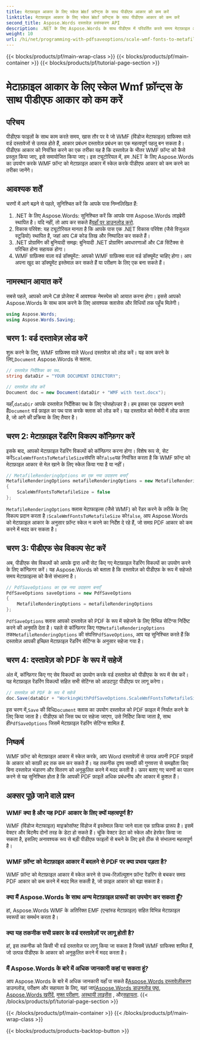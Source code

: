 ```yaml
---
title: मेटाफ़ाइल आकार के लिए स्केल Wmf फ़ॉन्ट्स के साथ पीडीएफ आकार को कम करें
linktitle: मेटाफ़ाइल आकार के लिए स्केल Wmf फ़ॉन्ट्स के साथ पीडीएफ आकार को कम करें
second_title: Aspose.Words दस्तावेज़ प्रसंस्करण API
description: .NET के लिए Aspose.Words के साथ पीडीएफ में परिवर्तित करते समय मेटाफ़ाइल आकार के लिए स्केल wmf फ़ॉन्ट्स के साथ पीडीएफ आकार को कम करने के लिए चरण-दर-चरण गाइड।
weight: 10
url: /hi/net/programming-with-pdfsaveoptions/scale-wmf-fonts-to-metafile-size/
---
```


{{< blocks/products/pf/main-wrap-class >}}
{{< blocks/products/pf/main-container >}}
{{< blocks/products/pf/tutorial-page-section >}}

# मेटाफ़ाइल आकार के लिए स्केल Wmf फ़ॉन्ट्स के साथ पीडीएफ आकार को कम करें

## परिचय

पीडीएफ फाइलों के साथ काम करते समय, खास तौर पर वे जो WMF (विंडोज मेटाफाइल) ग्राफिक्स वाले वर्ड दस्तावेजों से उत्पन्न होते हैं, आकार प्रबंधन दस्तावेज़ प्रबंधन का एक महत्वपूर्ण पहलू बन सकता है। पीडीएफ आकार को नियंत्रित करने का एक तरीका यह है कि दस्तावेज़ के भीतर WMF फ़ॉन्ट को कैसे प्रस्तुत किया जाए, इसे समायोजित किया जाए। इस ट्यूटोरियल में, हम .NET के लिए Aspose.Words का उपयोग करके WMF फ़ॉन्ट को मेटाफ़ाइल आकार में स्केल करके पीडीएफ आकार को कम करने का तरीका जानेंगे।

## आवश्यक शर्तें

चरणों में आगे बढ़ने से पहले, सुनिश्चित करें कि आपके पास निम्नलिखित हैं:

1. .NET के लिए Aspose.Words: सुनिश्चित करें कि आपके पास Aspose.Words लाइब्रेरी स्थापित है। यदि नहीं, तो आप कर सकते हैं[यहाँ पर डाउनलोड करो](https://releases.aspose.com/words/net/).
2. विकास परिवेश: यह ट्यूटोरियल मानता है कि आपके पास एक .NET विकास परिवेश (जैसे विजुअल स्टूडियो) स्थापित है, जहां आप C# कोड लिख और निष्पादित कर सकते हैं।
3. .NET प्रोग्रामिंग की बुनियादी समझ: बुनियादी .NET प्रोग्रामिंग अवधारणाओं और C# सिंटैक्स से परिचित होना सहायक होगा।
4. WMF ग्राफ़िक्स वाला वर्ड डॉक्यूमेंट: आपको WMF ग्राफ़िक्स वाला वर्ड डॉक्यूमेंट चाहिए होगा। आप अपना खुद का डॉक्यूमेंट इस्तेमाल कर सकते हैं या परीक्षण के लिए एक बना सकते हैं।

## नामस्थान आयात करें

सबसे पहले, आपको अपने C# प्रोजेक्ट में आवश्यक नेमस्पेस को आयात करना होगा। इससे आपको Aspose.Words के साथ काम करने के लिए आवश्यक क्लासेस और विधियों तक पहुँच मिलेगी।

```csharp
using Aspose.Words;
using Aspose.Words.Saving;
```

## चरण 1: वर्ड दस्तावेज़ लोड करें

 शुरू करने के लिए, WMF ग्राफ़िक्स वाले Word दस्तावेज़ को लोड करें। यह काम करने के लिए,`Document` Aspose.Words से क्लास.

```csharp
// दस्तावेज़ निर्देशिका का पथ.
string dataDir = "YOUR DOCUMENT DIRECTORY";

// दस्तावेज़ लोड करें
Document doc = new Document(dataDir + "WMF with text.docx");
```

 यहाँ,`dataDir` आपके दस्तावेज़ निर्देशिका पथ के लिए प्लेसहोल्डर है। हम इसका एक उदाहरण बनाते हैं`Document` वर्ड फ़ाइल का पथ पास करके क्लास को लोड करें। यह दस्तावेज़ को मेमोरी में लोड करता है, जो आगे की प्रक्रिया के लिए तैयार है।

## चरण 2: मेटाफ़ाइल रेंडरिंग विकल्प कॉन्फ़िगर करें

 इसके बाद, आपको मेटाफ़ाइल रेंडरिंग विकल्पों को कॉन्फ़िगर करना होगा। विशेष रूप से, सेट करें`ScaleWmfFontsToMetafileSize`संपत्ति को`false`यह नियंत्रित करता है कि WMF फ़ॉन्ट को मेटाफ़ाइल आकार से मेल खाने के लिए स्केल किया गया है या नहीं।

```csharp
// MetafileRenderingOptions का एक नया उदाहरण बनाएँ
MetafileRenderingOptions metafileRenderingOptions = new MetafileRenderingOptions
{
    ScaleWmfFontsToMetafileSize = false
};
```

`MetafileRenderingOptions` क्लास मेटाफाइल्स (जैसे WMF) को रेंडर करने के तरीके के लिए विकल्प प्रदान करता है।`ScaleWmfFontsToMetafileSize` को`false`, आप Aspose.Words को मेटाफ़ाइल आकार के अनुसार फ़ॉन्ट स्केल न करने का निर्देश दे रहे हैं, जो समग्र PDF आकार को कम करने में मदद कर सकता है।

## चरण 3: पीडीएफ सेव विकल्प सेट करें

अब, पीडीएफ सेव विकल्पों को आपके द्वारा अभी सेट किए गए मेटाफ़ाइल रेंडरिंग विकल्पों का उपयोग करने के लिए कॉन्फ़िगर करें। यह Aspose.Words को बताता है कि दस्तावेज़ को पीडीएफ के रूप में सहेजते समय मेटाफ़ाइल्स को कैसे संभालना है।

```csharp
// PdfSaveOptions का एक नया उदाहरण बनाएँ
PdfSaveOptions saveOptions = new PdfSaveOptions
{
    MetafileRenderingOptions = metafileRenderingOptions
};
```

`PdfSaveOptions` क्लास आपको दस्तावेज़ को PDF के रूप में सहेजने के लिए विभिन्न सेटिंग्स निर्दिष्ट करने की अनुमति देता है। पहले से कॉन्फ़िगर किए गए`MetafileRenderingOptions` तक`MetafileRenderingOptions` की संपत्ति`PdfSaveOptions`, आप यह सुनिश्चित करते हैं कि दस्तावेज़ आपकी इच्छित मेटाफ़ाइल रेंडरिंग सेटिंग्स के अनुसार सहेजा गया है।

## चरण 4: दस्तावेज़ को PDF के रूप में सहेजें

अंत में, कॉन्फ़िगर किए गए सेव विकल्पों का उपयोग करके वर्ड दस्तावेज़ को पीडीएफ के रूप में सेव करें। यह मेटाफ़ाइल रेंडरिंग विकल्पों सहित सभी सेटिंग्स को आउटपुट पीडीएफ पर लागू करेगा।


```csharp
// दस्तावेज़ को PDF के रूप में सहेजें
doc.Save(dataDir + "WorkingWithPdfSaveOptions.ScaleWmfFontsToMetafileSize.pdf", saveOptions);
```

 इस चरण में,`Save` की विधि`Document` क्लास का उपयोग दस्तावेज़ को PDF फ़ाइल में निर्यात करने के लिए किया जाता है। पीडीएफ को जिस पथ पर सहेजा जाएगा, उसे निर्दिष्ट किया जाता है, साथ ही`PdfSaveOptions` जिसमें मेटाफ़ाइल रेंडरिंग सेटिंग्स शामिल हैं.

## निष्कर्ष

WMF फ़ॉन्ट को मेटाफ़ाइल आकार में स्केल करके, आप Word दस्तावेज़ों से उत्पन्न अपनी PDF फ़ाइलों के आकार को काफ़ी हद तक कम कर सकते हैं। यह तकनीक दृश्य सामग्री की गुणवत्ता से समझौता किए बिना दस्तावेज़ भंडारण और वितरण को अनुकूलित करने में मदद करती है। ऊपर बताए गए चरणों का पालन करने से यह सुनिश्चित होता है कि आपकी PDF फ़ाइलें अधिक प्रबंधनीय और आकार में कुशल हैं।

## अक्सर पूछे जाने वाले प्रश्न

### WMF क्या है और यह PDF आकार के लिए क्यों महत्वपूर्ण है?

WMF (विंडोज मेटाफाइल) माइक्रोसॉफ्ट विंडोज में इस्तेमाल किया जाने वाला एक ग्राफिक प्रारूप है। इसमें वेक्टर और बिटमैप दोनों तरह के डेटा हो सकते हैं। चूंकि वेक्टर डेटा को स्केल और हेरफेर किया जा सकता है, इसलिए अनावश्यक रूप से बड़ी पीडीएफ फाइलों से बचने के लिए इसे ठीक से संभालना महत्वपूर्ण है।

### WMF फ़ॉन्ट को मेटाफ़ाइल आकार में बदलने से PDF पर क्या प्रभाव पड़ता है?

WMF फ़ॉन्ट को मेटाफ़ाइल आकार में स्केल करने से उच्च-रिज़ॉल्यूशन फ़ॉन्ट रेंडरिंग से बचकर समग्र PDF आकार को कम करने में मदद मिल सकती है, जो फ़ाइल आकार को बढ़ा सकता है।

### क्या मैं Aspose.Words के साथ अन्य मेटाफ़ाइल प्रारूपों का उपयोग कर सकता हूँ?

हां, Aspose.Words WMF के अतिरिक्त EMF (एन्हांस्ड मेटाफ़ाइल) सहित विभिन्न मेटाफ़ाइल स्वरूपों का समर्थन करता है।

### क्या यह तकनीक सभी प्रकार के वर्ड दस्तावेज़ों पर लागू होती है?

हां, इस तकनीक को किसी भी वर्ड दस्तावेज़ पर लागू किया जा सकता है जिसमें WMF ग्राफिक्स शामिल हैं, जो उत्पन्न पीडीएफ के आकार को अनुकूलित करने में मदद करता है।

### मैं Aspose.Words के बारे में अधिक जानकारी कहां पा सकता हूं?

 आप Aspose.Words के बारे में अधिक जानकारी यहाँ पा सकते हैं[Aspose.Words दस्तावेज़ीकरण](https://reference.aspose.com/words/net/) डाउनलोड, परीक्षण और सहायता के लिए, यहां जाएं[Aspose.Words डाउनलोड पृष्ठ](https://releases.aspose.com/words/net/), [Aspose.Words खरीदें](https://purchase.aspose.com/buy), [मुफ्त परीक्षण](https://releases.aspose.com/), [अस्थायी लाइसेंस](https://purchase.aspose.com/temporary-license/) , और[सहायता](https://forum.aspose.com/c/words/8).
{{< /blocks/products/pf/tutorial-page-section >}}

{{< /blocks/products/pf/main-container >}}
{{< /blocks/products/pf/main-wrap-class >}}

{{< blocks/products/products-backtop-button >}}
